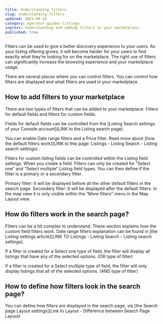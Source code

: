 ```yaml
---
title: Understanding filters
slug: understanding-filters
updated: 2023-04-24
category: operator-guides-listings
ingress: Understanding and adding filters in your marketplace.
published: true
---
```


Filters can be used to give a better discovery experience to your users.
As your listing offering grows, it will become harder for your users to
find exactly what they’re looking for on the marketplace. The right use
of filters can significantly increase the browsing experience and your
marketplace usage.

There are several places where you can control filters. You can control
how filters are displayed and what filters are used in your marketplace.

## How to add filters to your marketplace

There are two types of filters that can be added to your marketplace.
Filters for default fields and filters for custom fields.

Fields for default fields can be controlled from the [Listing Search
settings of your Console account](LINK to the Listing search page).

You can enable Date range filters and a Price filter. Read more about
[how the default filters work](LINK to this page: Listings - Listing
Search - Listing search settings) .

Filters for custom listing fields can be controlled within the Listing
field settings. When you create a field. Filters can only be created for
“Select one” and “Select multiple” Listing field types. You can then
define if the filter is a primary or a secondary filter.

Primary filter: It will be displayed before all the other default
filters in the search page. Secondary filter: It will be displayed after
the default filters. In the map view it is only visible within the “More
filters” menu in the Map Layout view.

## How do filters work in the search page?

Filters can be a bit complex to understand. These section explains how
the custom field filters work. Date range filters explanation can be
found in [the Listing settings article](LINK TO Listings - Listing
Search - Listing search settings).

If a filter is created for a Select one type of field, the filter will
display all listings that have any of the selected options. (OR type of
filter)

If a filter is created for a Select multiple type of field, the filter
will only display listings that all of the selected options. (AND type
of filter)

## How to define how filters look in the search page?

You can define how filters are displayed in the search page, via [the
Search page Layout settings](Link to Layout - Difference between Search
Page Layout)
